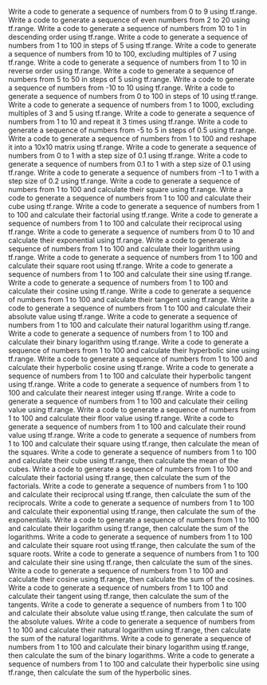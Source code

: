 Write a code to generate a sequence of numbers from 0 to 9 using tf.range.
Write a code to generate a sequence of even numbers from 2 to 20 using tf.range.
Write a code to generate a sequence of numbers from 10 to 1 in descending order using tf.range.
Write a code to generate a sequence of numbers from 1 to 100 in steps of 5 using tf.range.
Write a code to generate a sequence of numbers from 10 to 100, excluding multiples of 7 using tf.range.
Write a code to generate a sequence of numbers from 1 to 10 in reverse order using tf.range.
Write a code to generate a sequence of numbers from 5 to 50 in steps of 5 using tf.range.
Write a code to generate a sequence of numbers from -10 to 10 using tf.range.
Write a code to generate a sequence of numbers from 0 to 100 in steps of 10 using tf.range.
Write a code to generate a sequence of numbers from 1 to 1000, excluding multiples of 3 and 5 using tf.range.
Write a code to generate a sequence of numbers from 1 to 10 and repeat it 3 times using tf.range.
Write a code to generate a sequence of numbers from -5 to 5 in steps of 0.5 using tf.range.
Write a code to generate a sequence of numbers from 1 to 100 and reshape it into a 10x10 matrix using tf.range.
Write a code to generate a sequence of numbers from 0 to 1 with a step size of 0.1 using tf.range.
Write a code to generate a sequence of numbers from 0.1 to 1 with a step size of 0.1 using tf.range.
Write a code to generate a sequence of numbers from -1 to 1 with a step size of 0.2 using tf.range.
Write a code to generate a sequence of numbers from 1 to 100 and calculate their square using tf.range.
Write a code to generate a sequence of numbers from 1 to 100 and calculate their cube using tf.range.
Write a code to generate a sequence of numbers from 1 to 100 and calculate their factorial using tf.range.
Write a code to generate a sequence of numbers from 1 to 100 and calculate their reciprocal using tf.range.
Write a code to generate a sequence of numbers from 0 to 10 and calculate their exponential using tf.range.
Write a code to generate a sequence of numbers from 1 to 100 and calculate their logarithm using tf.range.
Write a code to generate a sequence of numbers from 1 to 100 and calculate their square root using tf.range.
Write a code to generate a sequence of numbers from 1 to 100 and calculate their sine using tf.range.
Write a code to generate a sequence of numbers from 1 to 100 and calculate their cosine using tf.range.
Write a code to generate a sequence of numbers from 1 to 100 and calculate their tangent using tf.range.
Write a code to generate a sequence of numbers from 1 to 100 and calculate their absolute value using tf.range.
Write a code to generate a sequence of numbers from 1 to 100 and calculate their natural logarithm using tf.range.
Write a code to generate a sequence of numbers from 1 to 100 and calculate their binary logarithm using tf.range.
Write a code to generate a sequence of numbers from 1 to 100 and calculate their hyperbolic sine using tf.range.
Write a code to generate a sequence of numbers from 1 to 100 and calculate their hyperbolic cosine using tf.range.
Write a code to generate a sequence of numbers from 1 to 100 and calculate their hyperbolic tangent using tf.range.
Write a code to generate a sequence of numbers from 1 to 100 and calculate their nearest integer using tf.range.
Write a code to generate a sequence of numbers from 1 to 100 and calculate their ceiling value using tf.range.
Write a code to generate a sequence of numbers from 1 to 100 and calculate their floor value using tf.range.
Write a code to generate a sequence of numbers from 1 to 100 and calculate their round value using tf.range.
Write a code to generate a sequence of numbers from 1 to 100 and calculate their square using tf.range, then calculate the mean of the squares.
Write a code to generate a sequence of numbers from 1 to 100 and calculate their cube using tf.range, then calculate the mean of the cubes.
Write a code to generate a sequence of numbers from 1 to 100 and calculate their factorial using tf.range, then calculate the sum of the factorials.
Write a code to generate a sequence of numbers from 1 to 100 and calculate their reciprocal using tf.range, then calculate the sum of the reciprocals.
Write a code to generate a sequence of numbers from 1 to 100 and calculate their exponential using tf.range, then calculate the sum of the exponentials.
Write a code to generate a sequence of numbers from 1 to 100 and calculate their logarithm using tf.range, then calculate the sum of the logarithms.
Write a code to generate a sequence of numbers from 1 to 100 and calculate their square root using tf.range, then calculate the sum of the square roots.
Write a code to generate a sequence of numbers from 1 to 100 and calculate their sine using tf.range, then calculate the sum of the sines.
Write a code to generate a sequence of numbers from 1 to 100 and calculate their cosine using tf.range, then calculate the sum of the cosines.
Write a code to generate a sequence of numbers from 1 to 100 and calculate their tangent using tf.range, then calculate the sum of the tangents.
Write a code to generate a sequence of numbers from 1 to 100 and calculate their absolute value using tf.range, then calculate the sum of the absolute values.
Write a code to generate a sequence of numbers from 1 to 100 and calculate their natural logarithm using tf.range, then calculate the sum of the natural logarithms.
Write a code to generate a sequence of numbers from 1 to 100 and calculate their binary logarithm using tf.range, then calculate the sum of the binary logarithms.
Write a code to generate a sequence of numbers from 1 to 100 and calculate their hyperbolic sine using tf.range, then calculate the sum of the hyperbolic sines.
